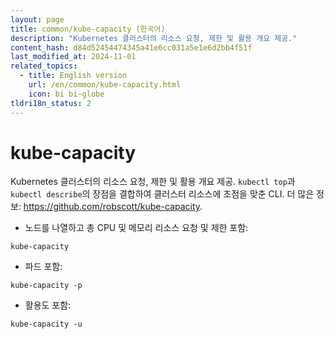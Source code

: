 ```yaml
---
layout: page
title: common/kube-capacity (한국어)
description: "Kubernetes 클러스터의 리소스 요청, 제한 및 활용 개요 제공."
content_hash: d84d52454474345a41e6cc031a5e1e6d2bb4f51f
last_modified_at: 2024-11-01
related_topics:
  - title: English version
    url: /en/common/kube-capacity.html
    icon: bi bi-globe
tldri18n_status: 2
---
```

# kube-capacity

Kubernetes 클러스터의 리소스 요청, 제한 및 활용 개요 제공.
`kubectl top`과 `kubectl describe`의 장점을 결합하여 클러스터 리소스에 초점을 맞춘 CLI.
더 많은 정보: <https://github.com/robscott/kube-capacity>.

- 노드를 나열하고 총 CPU 및 메모리 리소스 요청 및 제한 포함:

`kube-capacity`

- 파드 포함:

`kube-capacity -p`

- 활용도 포함:

`kube-capacity -u`

